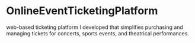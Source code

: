 # OnlineEventTicketingPlatform
web-based ticketing platform I developed that simplifies purchasing and managing tickets for concerts, sports events, and theatrical performances.
